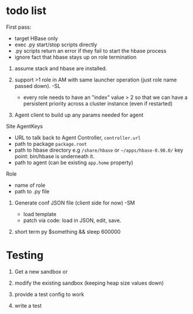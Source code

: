 <!---
  Licensed under the Apache License, Version 2.0 (the "License");
  you may not use this file except in compliance with the License.
  You may obtain a copy of the License at
  
   http://www.apache.org/licenses/LICENSE-2.0
  
  Unless required by applicable law or agreed to in writing, software
  distributed under the License is distributed on an "AS IS" BASIS,
  WITHOUT WARRANTIES OR CONDITIONS OF ANY KIND, either express or implied.
  See the License for the specific language governing permissions and
  limitations under the License. See accompanying LICENSE file.
-->
  
# todo list

First pass: 
* target HBase only
* exec .py start/stop scripts directly
* .py scripts return an error if they fail to start the hbase process
* ignore fact that hbase stays up on role termination

1. assume stack and hbase are installed.

1. support >1 role in AM with same launcher operation (just role
   name passed down). -SL
   * every role needs to have an "index" value > 2 so that we can have
   a persistent priority across a cluster instance (even if restarted)
   
1. Agent client to build up any params needed for agent

Site AgentKeys
   * URL to talk back to Agent Controller, `controller.url`
   * path to package `package.root`
   * path to hbase directory e.g `/share/hbase` or `~/apps/hbase-0.98.0/`
   key point: bin/hbase is underneath it.
   * path to agent (can be existing `app.home` property)
   
Role
   * name of role
   * path to .py file

1. Generate conf JSON file (client side for now) -SM
   * load template
   * patch via code: load in JSON, edit, save.
   
1. short term
   py $something && sleep 600000

# Testing

1. Get a new sandbox 
or
1. modify the existing sandbox (keeping heap size values down)

1. provide a test config to work

1. write a test